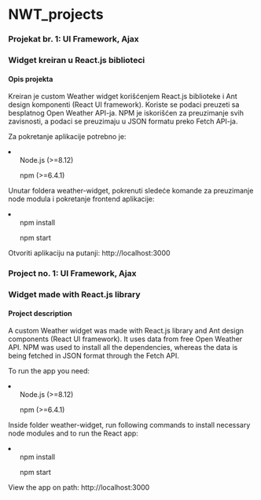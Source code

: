 # NWT_projects

<h3>Projekat br. 1: UI Framework, Ajax</h3>
<h3>Widget kreiran u React.js biblioteci</h3>

<h4>Opis projekta</h4>
<p>
Kreiran je custom Weather widget korišćenjem React.js biblioteke i Ant design komponenti (React UI framework). Koriste se podaci preuzeti sa besplatnog Open Weather API-ja. NPM je iskorišćen za preuzimanje svih zavisnosti, a podaci se preuzimaju u JSON formatu preko Fetch API-ja.
</p>
<p>
Za pokretanje aplikacije potrebno je:
  <li>
    <ul>Node.js (>=8.12)</ul>
    <ul>npm (>=6.4.1)</ul>
  </li>

Unutar foldera weather-widget, pokrenuti sledeće komande za preuzimanje node modula i pokretanje frontend aplikacije:
  <li>
    <ul>npm install</ul>
    <ul>npm start</ul>
  </li>
 
Otvoriti aplikaciju na putanji: http://localhost:3000
</p>


<h3>Project no. 1: UI Framework, Ajax</h3>
<h3>Widget made with React.js library</h3>

<h4>Project description</h4>
<p>
A custom Weather widget was made with React.js library and Ant design components (React UI framework). It uses data from free Open Weather API. NPM was used to install all the dependencies, whereas the data is being fetched in JSON format through the Fetch API.
</p>
<p>
To run the app you need:
  <li>
    <ul>Node.js (>=8.12)</ul>
    <ul>npm (>=6.4.1)</ul>
  </li>

Inside folder weather-widget, run following commands to install necessary node modules and to run the React app:
  <li>
    <ul>npm install</ul>
    <ul>npm start</ul>
  </li>
 
View the app on path: http://localhost:3000
</p>
